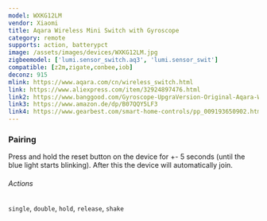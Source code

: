 ```yaml
---
model: WXKG12LM
vendor: Xiaomi
title: Aqara Wireless Mini Switch with Gyroscope
category: remote
supports: action, batterypct
image: /assets/images/devices/WXKG12LM.jpg
zigbeemodel: ['lumi.sensor_switch.aq3', 'lumi.sensor_swit']
compatible: [z2m,zigate,conbee,iob]
deconz: 915
mlink: https://www.aqara.com/cn/wireless_switch.html
link: https://www.aliexpress.com/item/32924897476.html
link2: https://www.banggood.com/Gyroscope-UpgraVersion-Original-Aqara-Wireless-Switch-Smart-Home-Remote-Sensor-Switch-p-1290177.html
link3: https://www.amazon.de/dp/B07QQY5LF3
link4: https://www.gearbest.com/smart-home-controls/pp_009193650902.html?wid=1433363
---
```

### Pairing
Press and hold the reset button on the device for +- 5 seconds (until the blue light starts blinking).
After this the device will automatically join. 

###### Actions
`single`, `double`, `hold`, `release`, `shake`
